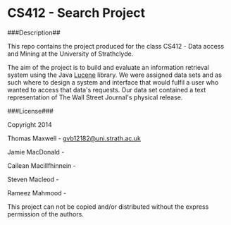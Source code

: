 CS412 - Search Project
=========

###Description##

This repo contains the project produced for the class CS412 - Data access and Mining at the University of Strathclyde.

The aim of the project is to build and evaluate an information retrieval system using the Java [Lucene](https://lucene.apache.org/) library. We were assigned data sets and as such where to design a system and interface that would fulfil a user who wanted to access that data's requests. Our data set contained a text representation of The Wall Street Journal's physical release.


###License###

Copyright 2014 


Thomas Maxwell			-	[gvb12182@uni.strath.ac.uk](mailto:gvb12182@uni.strath.ac.uk)

Jamie MacDonald			-	

Cailean Macillfhinnein	-	

Steven Macleod			-

Rameez Mahmood			-




This project can not be copied and/or distributed without the express permission of the authors.